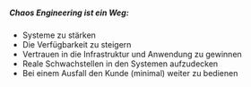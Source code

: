 ##### Chaos Engineering ist ein Weg:
* Systeme zu stärken 
* Die Verfügbarkeit zu steigern
* Vertrauen in die Infrastruktur und Anwendung zu gewinnen
* Reale Schwachstellen in den Systemen aufzudecken
* Bei einem Ausfall den Kunde (minimal) weiter zu bedienen